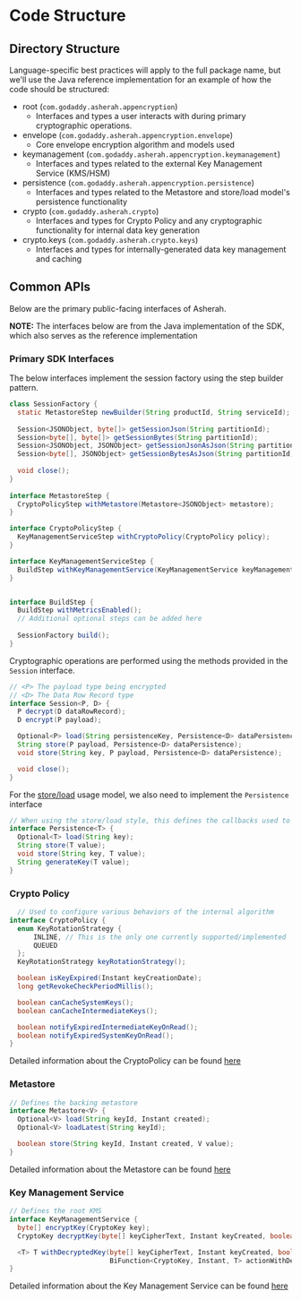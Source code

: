 # Code Structure

## Directory Structure

Language-specific best practices will apply to the full package name, but we'll use the Java reference implementation
for an example of how the code should be structured:

* root (`com.godaddy.asherah.appencryption`)
    * Interfaces and types a user interacts with during primary cryptographic operations.
* envelope (`com.godaddy.asherah.appencryption.envelope`)
    * Core envelope encryption algorithm and models used
* keymanagement (`com.godaddy.asherah.appencryption.keymanagement`)
    * Interfaces and types related to the external Key Management Service (KMS/HSM)
* persistence (`com.godaddy.asherah.appencryption.persistence`)
    * Interfaces and types related to the Metastore and store/load model's persistence functionality
* crypto (`com.godaddy.asherah.crypto`)
    * Interfaces and types for Crypto Policy and any cryptographic functionality for internal data key generation
* crypto.keys (`com.godaddy.asherah.crypto.keys`)
    * Interfaces and types for internally-generated data key management and caching

## Common APIs

Below are the primary public-facing interfaces of Asherah.

**NOTE:** The interfaces below are from the Java implementation of the SDK, which also serves as the reference 
implementation

### Primary SDK Interfaces

The below interfaces implement the session factory using the step builder pattern.

```java
class SessionFactory {
  static MetastoreStep newBuilder(String productId, String serviceId);
  
  Session<JSONObject, byte[]> getSessionJson(String partitionId);
  Session<byte[], byte[]> getSessionBytes(String partitionId);
  Session<JSONObject, JSONObject> getSessionJsonAsJson(String partitionId);
  Session<byte[], JSONObject> getSessionBytesAsJson(String partitionId);
  
  void close();
}
 
interface MetastoreStep {
  CryptoPolicyStep withMetastore(Metastore<JSONObject> metastore);
}

interface CryptoPolicyStep {
  KeyManagementServiceStep withCryptoPolicy(CryptoPolicy policy);
}

interface KeyManagementServiceStep {
  BuildStep withKeyManagementService(KeyManagementService keyManagementService);
}


interface BuildStep {
  BuildStep withMetricsEnabled();
  // Additional optional steps can be added here
  
  SessionFactory build();
}
```

Cryptographic operations are performed using the methods provided in the `Session` interface.

```java
// <P> The payload type being encrypted
// <D> The Data Row Record type
interface Session<P, D> {
  P decrypt(D dataRowRecord);
  D encrypt(P payload);

  Optional<P> load(String persistenceKey, Persistence<D> dataPersistence);
  String store(P payload, Persistence<D> dataPersistence);
  void store(String key, P payload, Persistence<D> dataPersistence);

  void close();
}
```
  
For the [store/load](../README.md#store--load) usage model, we also need to implement the `Persistence` interface

```java
// When using the store/load style, this defines the callbacks used to interact with Data Row Records.
interface Persistence<T> {
  Optional<T> load(String key);
  String store(T value);
  void store(String key, T value);
  String generateKey(T value);
}
```

### Crypto Policy

```java
  // Used to configure various behaviors of the internal algorithm
interface CryptoPolicy {
  enum KeyRotationStrategy {
      INLINE, // This is the only one currently supported/implemented
      QUEUED
  };
  KeyRotationStrategy keyRotationStrategy();

  boolean isKeyExpired(Instant keyCreationDate);
  long getRevokeCheckPeriodMillis();

  boolean canCacheSystemKeys();
  boolean canCacheIntermediateKeys();

  boolean notifyExpiredIntermediateKeyOnRead();
  boolean notifyExpiredSystemKeyOnRead();
}
```

Detailed information about the CryptoPolicy can be found [here](CryptoPolicy.md) 

### Metastore

```java
// Defines the backing metastore
interface Metastore<V> {
  Optional<V> load(String keyId, Instant created);
  Optional<V> loadLatest(String keyId);

  boolean store(String keyId, Instant created, V value);
}
```

Detailed information about the Metastore can be found [here](Metastore.md) 


### Key Management Service

```java
// Defines the root KMS
interface KeyManagementService {
  byte[] encryptKey(CryptoKey key);
  CryptoKey decryptKey(byte[] keyCipherText, Instant keyCreated, boolean revoked);

  <T> T withDecryptedKey(byte[] keyCipherText, Instant keyCreated, boolean revoked,
                         BiFunction<CryptoKey, Instant, T> actionWithDecryptedKey);
}
```

Detailed information about the  Key Management Service can be found [here](KeyManagementService.md)

